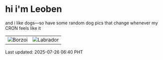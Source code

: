 # hi i'm Leoben

and i like dogs—so have some random dog pics that change whenever my CRON feels like it

|  |  |
|--------|----------|
| ![Borzoi](https://random-dog-vercel.vercel.app/api/random-borzoi?v=1753483243) | ![Labrador](https://random-dog-vercel.vercel.app/api/random-labrador?v=1753483243) |

Last updated: 2025-07-26 06:40 PHT
